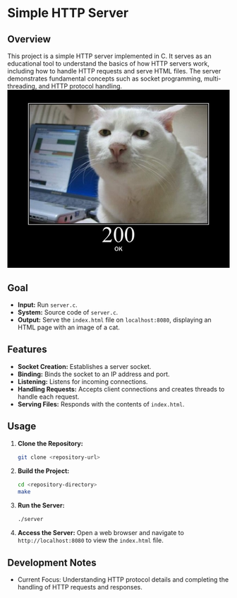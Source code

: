 # Simple HTTP Server

## Overview

This project is a simple HTTP server implemented in C. It serves as an educational tool to understand the basics of how HTTP servers work, including how to handle HTTP requests and serve HTML files. The server demonstrates fundamental concepts such as socket programming, multi-threading, and HTTP protocol handling.
![Cat 200 OK Image](ok.jpg)

## Goal

- **Input:** Run `server.c`.
- **System:** Source code of `server.c`.
- **Output:** Serve the `index.html` file on `localhost:8080`, displaying an HTML page with an image of a cat.

## Features

- **Socket Creation:** Establishes a server socket.
- **Binding:** Binds the socket to an IP address and port.
- **Listening:** Listens for incoming connections.
- **Handling Requests:** Accepts client connections and creates threads to handle each request.
- **Serving Files:** Responds with the contents of `index.html`.

## Usage

1. **Clone the Repository:**
   ```sh
   git clone <repository-url>
   ```
2. **Build the Project:**
   ```sh
   cd <repository-directory>
   make
   ```
3. **Run the Server:**
   ```sh
   ./server
   ```
4. **Access the Server:**
   Open a web browser and navigate to `http://localhost:8080` to view the `index.html` file.

## Development Notes

- Current Focus: Understanding HTTP protocol details and completing the handling of HTTP requests and responses.
